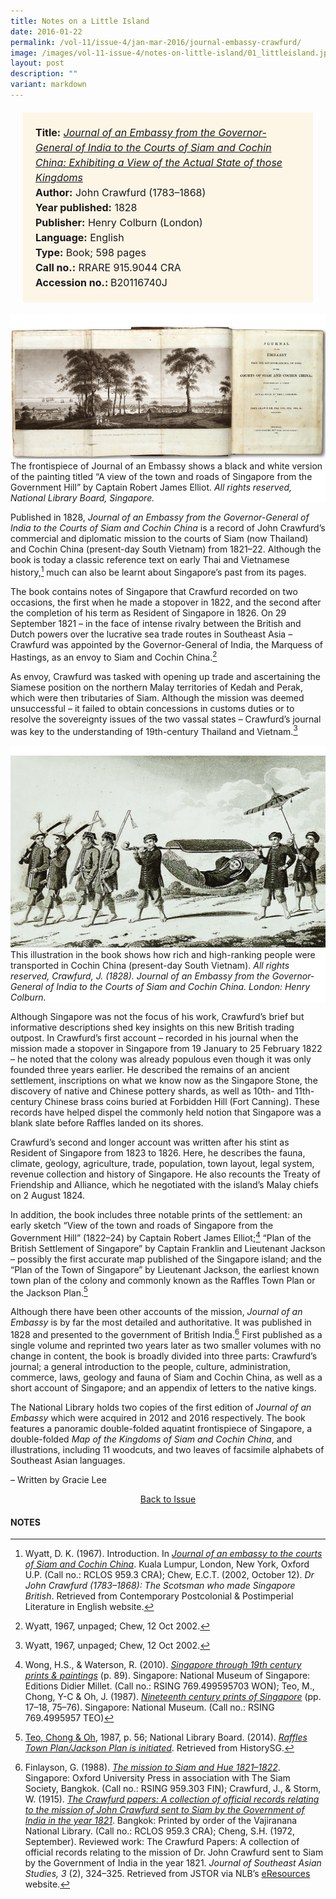 ```yaml
---
title: Notes on a Little Island
date: 2016-01-22
permalink: /vol-11/issue-4/jan-mar-2016/journal-embassy-crawfurd/
image: /images/vol-11-issue-4/notes-on-little-island/01_littleisland.jpg
layout: post
description: ""
variant: markdown
---
```

<span style="background-colour: #fdf5e6; padding: 20px; margin: 20px; background:#fdf5e6; display:block; font-size:1rem; line-height:1.5rem;">
<b>Title:</b> <i><a href="https://eservice.nlb.gov.sg/item_holding.aspx?bid=14368093">Journal of an Embassy from the Governor-General of India to the Courts of Siam and Cochin China: Exhibiting a View of the Actual State of those Kingdoms</a></i>
<br>
<b>Author:</b> John Crawfurd (1783–1868)
<br>
<b>Year published:</b> 1828 <br>
<b>Publisher:</b> Henry Colburn (London)
<br>
<b>Language:</b> English
<br>
<b>Type:</b> Book; 598 pages
<br>
<b>Call no.:</b> RRARE 915.9044 CRA
<br>
<b>Accession no.: </b>B20116740J</span>

<div style="background-color: white;"><br><img src="/images/vol-11-issue-4/notes-on-little-island/01a_littleisland.jpg">The frontispiece of Journal of an Embassy shows a black and white version of the painting titled “A view of the town and roads of Singapore from the Government Hill” by Captain Robert James Elliot. <i>All rights reserved, National Library Board, Singapore.</i></div>

Published in 1828, *Journal of an Embassy from the Governor-General of India to the Courts of Siam and Cochin China* is a record of John Crawfurd’s commercial and diplomatic mission to the courts of Siam (now Thailand) and Cochin China (present-day South Vietnam) from 1821–22. Although the book is today a classic reference text on early Thai and Vietnamese history,[^1] much can also be learnt about Singapore’s past from its pages.

The book contains notes of Singapore that Crawfurd recorded on two occasions, the first when he made a stopover in 1822, and the second after the completion of his term as Resident of Singapore in 1826. On 29 September 1821 – in the face of intense rivalry between the British and Dutch powers over the lucrative sea trade routes in Southeast Asia – Crawfurd was appointed by the Governor-General of India, the Marquess of Hastings, as an envoy to Siam and Cochin China.[^2]

As envoy, Crawfurd was tasked with opening up trade and ascertaining the Siamese position on the northern Malay territories of Kedah and Perak, which were then tributaries of Siam. Although the mission was deemed unsuccessful – it failed to obtain concessions in customs duties or to resolve the sovereignty issues of the two vassal states – Crawfurd’s journal was key to the understanding of 19th-century Thailand and Vietnam.[^3]

<div style="background-color: white;"><br><img src="/images/vol-11-issue-4/notes-on-little-island/02_littleisland.jpg">This illustration in the book shows how rich and high-ranking people were transported in Cochin China (present-day South Vietnam). <i>All rights reserved, Crawfurd, J. (1828). Journal of an Embassy from the Governor-General of India to the Courts of Siam and Cochin China. London: Henry Colburn.</i></div>

Although Singapore was not the focus of his work, Crawfurd’s brief but informative descriptions shed key insights on this new British trading outpost. In Crawfurd’s first account – recorded in his journal when the mission made a stopover in Singapore from 19 January to 25 February 1822 – he noted that the colony was already populous even though it was only founded three years earlier. He described the remains of an ancient settlement, inscriptions on what we know now as the Singapore Stone, the discovery of native and Chinese pottery shards, as well as 10th- and 11th-century Chinese brass coins buried at Forbidden Hill (Fort Canning). These records have helped dispel the commonly held notion that Singapore was a blank slate before Raffles landed on its shores.

Crawfurd’s second and longer account was written after his stint as Resident of Singapore from 1823 to 1826. Here, he describes the fauna, climate, geology, agriculture, trade, population, town layout, legal system, revenue collection and history of Singapore. He also recounts the Treaty of Friendship and Alliance, which he negotiated with the island’s Malay chiefs on 2 August 1824.

In addition, the book includes three notable prints of the settlement: an early sketch “View of the town and roads of Singapore from the Government Hill” (1822–24) by Captain Robert James Elliot;[^4] “Plan of the British Settlement of Singapore” by Captain Franklin and Lieutenant Jackson – possibly the first accurate map published of the Singapore island; and the “Plan of the Town of Singapore” by Lieutenant Jackson, the earliest known town plan of the colony and commonly known as the Raffles Town Plan or the Jackson Plan.[^5]

Although there have been other accounts of the mission, *Journal of an Embassy* is by far the most detailed and authoritative. It was published in 1828 and presented to the government of British India.[^6] First published as a single volume and reprinted two years later as two smaller volumes with no change in content, the book is broadly divided into three parts: Crawfurd’s journal; a general introduction to the people, culture, administration, commerce, laws, geology and fauna of Siam and Cochin China, as well as a short account of Singapore; and an appendix of letters to the native kings.

The National Library holds two copies of the first edition of *Journal of an Embassy* which were acquired in 2012 and 2016 respectively. The book features a panoramic double-folded aquatint frontispiece of Singapore, a double-folded *Map of the Kingdoms of Siam and Cochin China*, and illustrations, including 11 woodcuts, and two leaves of facsimile alphabets of Southeast Asian languages.

– Written by Gracie Lee

<a href="/vol-11/issue-4/jan-mar-2016/"><center>Back to Issue</center></a>

#### **NOTES**

[^1]:Wyatt, D. K. (1967). Introduction. In *[Journal of an embassy to the courts of Siam and Cochin China](http://eservice.nlb.gov.sg/item_holding_s.aspx?bid=90035)*. Kuala Lumpur, London, New York, Oxford U.P. (Call no.: RCLOS 959.3 CRA); Chew, E.C.T. (2002, October 12). *Dr John Crawfurd (1783–1868): The Scotsman who made Singapore British*. Retrieved from Contemporary Postcolonial &amp; Postimperial Literature in English website.

[^2]:Wyatt, 1967, unpaged; Chew, 12 Oct 2002.

[^3]:Wyatt, 1967, unpaged; Chew, 12 Oct 2002.

[^4]:Wong, H.S., &amp; Waterson, R. (2010). *[Singapore through 19th century prints &amp; paintings](http://eservice.nlb.gov.sg/item_holding_s.aspx?bid=13313091)* (p. 89). Singapore: National Museum of Singapore: Editions Didier Millet. (Call no.: RSING 769.499595703 WON); Teo, M., Chong, Y-C &amp; Oh, J. (1987). *[Nineteenth century prints of Singapore](http://eservice.nlb.gov.sg/item_holding_s.aspx?bid=4413294)* (pp. 17–18, 75–76). Singapore: National Museum. (Call no.: RSING 769.4995957 TEO)

[^5]:[Teo, Chong &amp; Oh](http://eservice.nlb.gov.sg/item_holding_s.aspx?bid=4413294), 1987, p. 56; National Library Board. (2014). *[Raffles Town Plan/Jackson Plan is initiated](https://www.nlb.gov.sg/main/article-detail?cmsuuid=d489ee4f-a03b-42df-a88d-c924c24ac720)*. Retrieved from HistorySG.

[^6]:Finlayson, G. (1988). *[The mission to Siam and Hue 1821–1822](http://eservice.nlb.gov.sg/item_holding_s.aspx?bid=4632997)*. Singapore: Oxford University Press in association with The Siam Society, Bangkok. (Call no.: RSING 959.303 FIN); Crawfurd, J., &amp; Storm, W. (1915). *[The Crawfurd papers: A collection of official records relating to the mission of John Crawfurd sent to Siam by the Government of India in the year 1821](http://eservice.nlb.gov.sg/item_holding_s.aspx?bid=4271200)*. Bangkok: Printed by order of the Vajiranana National Library. (Call no.: RCLOS 959.3 CRA); Cheng, S.H. (1972, September). Reviewed work: The Crawfurd Papers: A collection of official records relating to the mission of Dr. John Crawfurd sent to Siam by the Government of India in the year 1821. *Journal of Southeast Asian Studies, 3* (2), 324–325. Retrieved from JSTOR via NLB’s [eResources](https://eresources.nlb.gov.sg/main/) website.